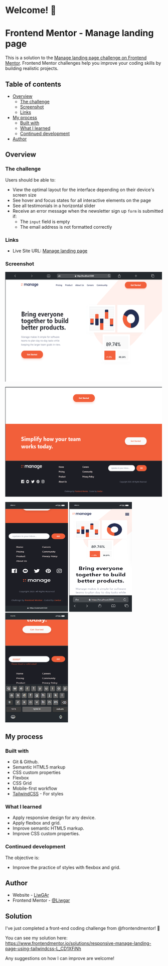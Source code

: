 # Welcome! 👋

# Frontend Mentor - Manage landing page

This is a solution to the [Manage landing page challenge on Frontend Mentor](https://www.frontendmentor.io/challenges/manage-landing-page-SLXqC6P5). Frontend Mentor challenges help you improve your coding skills by building realistic projects. 

## Table of contents

- [Overview](#overview)
  - [The challenge](#the-challenge)
  - [Screenshot](#screenshot)
  - [Links](#links)
- [My process](#my-process)
  - [Built with](#built-with)
  - [What I learned](#what-i-learned)
  - [Continued development](#continued-development)
- [Author](#author)

## Overview

### The challenge

Users should be able to:

- View the optimal layout for the interface depending on their device's screen size
- See hover and focus states for all interactive elements on the page
- See all testimonials in a horizontal slider
- Receive an error message when the newsletter sign up `form` is submitted if:
  - The `input` field is empty
  - The email address is not formatted correctly

### Links

- Live Site URL: [Manage landing page](https://liwgar.github.io/003_FM_Result_Summary_Component/)

### Screenshot

<p text-align="center">
  <img src="./screenShots/Macbook-Air-1.png" width="500" height="350">
</p>
<p text-align="center">
  <img src="./screenShots/Macbook-Air-2.png" width="500" height="350">
</p>
<p text-align="center">
  <img src="./screenShots/iPhone-mobile.png" width="200" height="350">
  <img src="./screenShots/iPhone-mobile2.png" width="200" height="350">
  <img src="./screenShots/iPhone-mobile3.png" width="200" height="350">
</p>

  
</p>

## My process

### Built with

- Git & Github.
- Semantic HTML5 markup
- CSS custom properties
- Flexbox
- CSS Grid
- Mobile-first workflow
- [TailwindCSS](https://tailwindcss.com/) - For styles

### What I learned

- Apply responsive design for any device.
- Apply flexbox and grid.
- Improve semantic HTML5 markup.
- Improve CSS custom properties.

### Continued development

The objective is:
- Improve the practice of styles with flexbox and grid.

## Author

- Website - [LiwGAr](https://liwgar-portfolio.vercel.app/)
- Frontend Mentor - [@Liwgar](https://www.frontendmentor.io/profile/LiwGar)

## Solution

I've just completed a front-end coding challenge from @frontendmentor! 🎉

You can see my solution here: https://www.frontendmentor.io/solutions/responsive-manage-landing-page-using-tailwindcss-L_CD1XFiNh

Any suggestions on how I can improve are welcome!


